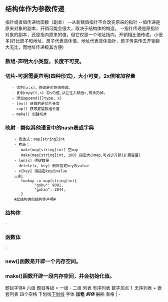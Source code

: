## 结构体作为参数传递

指针或者值传递给函数（副本）
--从新赋值指针不会改变原来的指针
--值传递是原来对象的副本，开销可能会很大，取决于结构体的构造。
--指针传递是原指针对象的副本，还是指向原来的值，但它仅是一个地址指向，开销相比值传递，小很多(好比房子和地址，房子代表具体值，地址代表具体指针，房子传来传去开销巨大无比，而地址传递极其方便)

### 数组-声明大小类型，长度不可变。

### 切片-可据需要声明(四种形式)，大小可变，2x倍增加容量
       - 切割[x:x]，修改是对原值修改。
	   - 复制copy(t,s) 将s的值,从左往右赋给s,有余扔掉。
	   - 添加append([]type, x)
	   - len() 获取的是切片长度
	   - cap() 获取底层数组长度
	   - make() 创建切片

### 映射 - 类似其他语言中的hash表或字典
        - 表达式：map[string]int
		- 构造：
		   make(map[string]int) 空map
		   make(map[string]int, 100) 指定大小map,可减少开销(扩展容量)
		- len(x) 得键数量
	    - delete(x, key) 删除指定key及value
		- x[key] 得指定key的value
		示例:
		   lookup := map[string]int{
 				 "goku": 9001,
  				 "gohan": 2044,
		   }
		#此结构类似结构体声明#
		
### 结构体
	-
	
### 函数体
	-
	   

### new()函数是开辟一个内存空间。
### make()函数开辟一段内存空间，并会初始化值。

题目字体# 六级
题目等级 = 一级 - 二级
列表 有序列表 数字加点 1.  无序列表 + 嵌套列表 四个空格
下划线<u>下划线</u>
字体 **加粗** ***斜体***  ~~删除~~
表格 | -